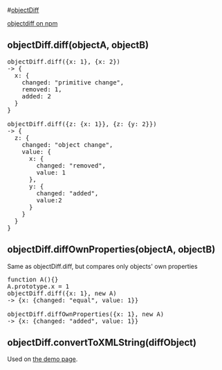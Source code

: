 #[objectDiff](http://nv.github.com/objectDiff.js/)

[objectdiff on npm](http://search.npmjs.org/#/objectdiff)


## objectDiff.diff(objectA, objectB)

<pre>
objectDiff.diff({x: 1}, {x: 2})
-> {
  x: {
    changed: "primitive change",
    removed: 1,
    added: 2
  }
}

objectDiff.diff({z: {x: 1}}, {z: {y: 2}})
-> {
  z: {
    changed: "object change",
    value: {
      x: {
        changed: "removed",
        value: 1
      },
      y: {
        changed: "added",
        value:2
      }
    }
  }
}
</pre>


## objectDiff.diffOwnProperties(objectA, objectB)

Same as objectDiff.diff, but compares only objects' own properties

<pre>
function A(){}
A.prototype.x = 1
objectDiff.diff({x: 1}, new A)
-> {x: {changed: "equal", value: 1}}

objectDiff.diffOwnProperties({x: 1}, new A)
-> {x: {changed: "added", value: 1}}
</pre>

## objectDiff.convertToXMLString(diffObject)

Used on [the demo page](http://nv.github.com/objectDiff.js/).